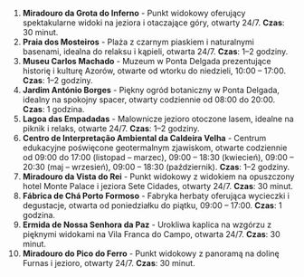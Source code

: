 1. **Miradouro da Grota do Inferno** - Punkt widokowy oferujący spektakularne widoki na jeziora i otaczające góry, otwarty 24/7. **Czas**: 30 minut.
2. **Praia dos Mosteiros** - Plaża z czarnym piaskiem i naturalnymi basenami, idealna do relaksu i kąpieli, otwarta 24/7. **Czas**: 1–2 godziny.
3. **Museu Carlos Machado** - Muzeum w Ponta Delgada prezentujące historię i kulturę Azorów, otwarte od wtorku do niedzieli, 10:00 – 17:00. **Czas**: 1–2 godziny.
4. **Jardim António Borges** - Piękny ogród botaniczny w Ponta Delgada, idealny na spokojny spacer, otwarty codziennie od 08:00 do 20:00. **Czas**: 1 godzina.
5. **Lagoa das Empadadas** - Malownicze jezioro otoczone lasem, idealne na piknik i relaks, otwarte 24/7. **Czas**: 1–2 godziny.
6. **Centro de Interpretação Ambiental da Caldeira Velha** - Centrum edukacyjne poświęcone geotermalnym zjawiskom, otwarte codziennie od 09:00 do 17:00 (listopad – marzec), 09:00 – 18:30 (kwiecień), 09:00 – 20:30 (maj – wrzesień), 09:00 – 18:30 (październik). **Czas**: 1–2 godziny.
7. **Miradouro da Vista do Rei** - Punkt widokowy z widokiem na opuszczony hotel Monte Palace i jeziora Sete Cidades, otwarty 24/7. **Czas**: 30 minut.
8. **Fábrica de Chá Porto Formoso** - Fabryka herbaty oferująca wycieczki i degustacje, otwarta od poniedziałku do piątku, 09:00 – 17:00. **Czas**: 1 godzina.
9. **Ermida de Nossa Senhora da Paz** - Urokliwa kaplica na wzgórzu z pięknymi widokami na Vila Franca do Campo, otwarta 24/7. **Czas**: 30 minut.
10. **Miradouro do Pico do Ferro** - Punkt widokowy z panoramą na dolinę Furnas i jezioro, otwarty 24/7. **Czas**: 30 minut.
